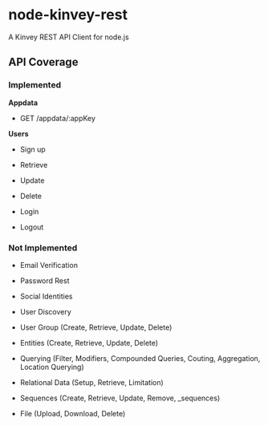 # node-kinvey-rest
A Kinvey REST API Client for node.js

## API Coverage
### Implemented
**Appdata**

+ GET /appdata/:appKey

**Users**

+ Sign up
+ Retrieve
+ Update
+ Delete

+ Login
+ Logout

### Not Implemented
+ Email Verification
+ Password Rest
+ Social Identities
+ User Discovery
+ User Group (Create, Retrieve, Update, Delete)

+ Entities (Create, Retrieve, Update, Delete)
+ Querying (Filter, Modifiers, Compounded Queries, Couting, Aggregation, Location Querying)

+ Relational Data (Setup, Retrieve, Limitation)

+ Sequences (Create, Retrieve, Update, Remove, _sequences)

+ File (Upload, Download, Delete)
